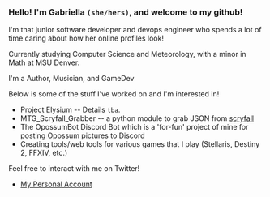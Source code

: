 ### Hello! I'm Gabriella `(she/hers)`, and welcome to my github!

I'm that junior software developer and devops engineer who spends a lot of time caring about how her online profiles look!

Currently studying Computer Science and Meteorology, with a minor in Math at MSU Denver.

I'm a Author, Musician, and GameDev

Below is some of the stuff I've worked on and I'm interested in!
- Project Elysium -- Details `tba`.
- MTG_Scryfall_Grabber -- a python module to grab JSON from [scryfall](https://scryfall.com)
- The OpossumBot Discord Bot which is a 'for-fun' project of mine for posting Opossum pictures to Discord 
- Creating tools/web tools for various games that I play (Stellaris, Destiny 2, FFXIV, etc.)

Feel free to interact with me on Twitter!
- [My Personal Account](https://twitter.com/contrastellar)
